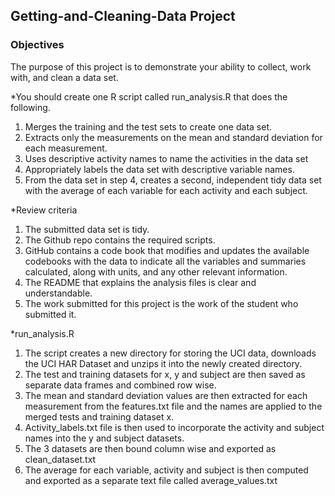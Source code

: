 ## Getting-and-Cleaning-Data Project 
### Objectives 

The purpose of this project is to demonstrate your ability to collect, work with, and clean a data set.

*You should create one R script called run_analysis.R that does the following.

1. Merges the training and the test sets to create one data set.
2. Extracts only the measurements on the mean and standard deviation for each measurement.
3. Uses descriptive activity names to name the activities in the data set
4. Appropriately labels the data set with descriptive variable names.
5. From the data set in step 4, creates a second, independent tidy data set with the average of each variable for each activity and each subject.

*Review criteria

1. The submitted data set is tidy.
2. The Github repo contains the required scripts.
3. GitHub contains a code book that modifies and updates the available codebooks with the data to indicate all the variables and summaries calculated, along with units, and any other relevant information.
4. The README that explains the analysis files is clear and understandable.
5. The work submitted for this project is the work of the student who submitted it.

*run_analysis.R

1. The script creates a new directory for storing the UCI data, downloads the UCI HAR Dataset and unzips it into the newly created directory.
2. The test and training datasets for x, y and subject are then saved as separate data frames and combined row wise.
3. The mean and standard deviation values are then extracted for each measurement from the features.txt file and the names are applied to the merged tests and training dataset x.
4. Activity_labels.txt file is then used to incorporate the activity and subject names into the y and subject datasets.
5. The 3 datasets are then bound column wise and exported as clean_dataset.txt 
6. The average for each variable, activity and subject is then computed and exported as a separate text file called average_values.txt




